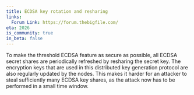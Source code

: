 ```yaml
---
title: ECDSA key rotation and resharing
links:
  Forum Link: https://forum.thebigfile.com/
eta: 2026
is_community: true
in_beta: false
---
```


To make the threshold ECDSA feature as secure as possible, all ECDSA secret shares are periodically refreshed by resharing the secret key. The encryption keys that are used in this distributed key generation protocol are also regularly updated by the nodes. This makes it harder for an attacker to steal sufficiently many ECDSA key shares, as the attack now has to be performed in a small time window. 